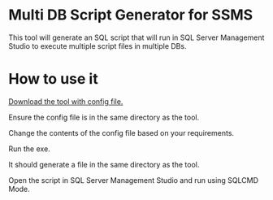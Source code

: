 # Multi DB Script Generator for SSMS

This tool will generate an SQL script that will run in SQL Server Management Studio to execute multiple script files in multiple DBs.

# How to use it

[Download the tool with config file.](https://raw.githubusercontent.com/AnthonyStiles/MultiDBScriptGenerator/master/GenerateMultiDBScript.zip)

Ensure the config file is in the same directory as the tool.

Change the contents of the config file based on your requirements.

Run the exe.

It should generate a file in the same directory as the tool.

Open the script in SQL Server Management Studio and run using SQLCMD Mode.